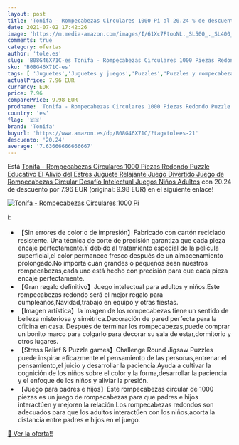 ```yaml
---
layout: post
title: 'Tonifa - Rompecabezas Circulares 1000 Pi al 20.24 % de descuento'
date: 2021-07-02 17:42:26
image: 'https://m.media-amazon.com/images/I/61Xc7FtooNL._SL500_._SL400_.jpg'
comments: true
category: ofertas
author: 'tole.es'
slug: 'B08G46X71C-es Tonifa - Rompecabezas Circulares 1000 Piezas Redondo...'
sku: 'B08G46X71C-es'
tags: [ 'Juguetes','Juguetes y juegos','Puzzles','Puzzles y rompecabezas','puzzle','rompecabezas','tonifa', ]
actualPrice: 7.96 EUR
currency: EUR
price: 7.96
comparePrice: 9.98 EUR
prodname: 'Tonifa - Rompecabezas Circulares 1000 Piezas Redondo Puzzle Educativo El Alivio del Estrés Juguete Relajante Juego Divertido Juego de Rompecabezas Circular Desafío Intelectual Juegos Niños Adultos'
country: 'es'
flag: '🇪🇸'
brand: 'Tonifa'
buyurl: 'https://www.amazon.es/dp/B08G46X71C/?tag=tolees-21'
descuento: '20.24'
average: '7.63666666666667'
---
```


Está [Tonifa - Rompecabezas Circulares 1000 Piezas Redondo Puzzle Educativo El Alivio del Estrés Juguete Relajante Juego Divertido Juego de Rompecabezas Circular Desafío Intelectual Juegos Niños Adultos](https://www.amazon.es/dp/B08G46X71C/?tag=tolees-21) con 20.24 de descuento por 7.96 EUR (original: 9.98 EUR) en el siguiente enlace!

[![Tonifa - Rompecabezas Circulares 1000 Pi](https://m.media-amazon.com/images/I/61Xc7FtooNL._SL500_._SL400_.jpg)](https://www.amazon.es/dp/B08G46X71C/?tag=tolees-21)

ℹ️:

- 【Sin errores de color o de impresión】Fabricado con cartón reciclado resistente. Una técnica de corte de precisión garantiza que cada pieza encaje perfectamente.Y debido al tratamiento especial de la película superficial,el color permanece fresco después de un almacenamiento prolongado.No importa cuán grandes o pequeños sean nuestros rompecabezas,cada uno está hecho con precisión para que cada pieza encaje perfectamente.
- 【Gran regalo definitivo】Juego intelectual para adultos y niños.Este rompecabezas redondo será el mejor regalo para cumpleaños,Navidad,trabajo en equipo y otras fiestas.
- 【Imagen artística】Ia imagen de los rompecabezas tiene un sentido de belleza misteriosa y simétrica.Decoración de pared perfecta para la oficina en casa. Después de terminar los rompecabezas,puede comprar un bonito marco para colgarlo para decorar su sala de estar,dormitorio y otros lugares.
- 【Stress Relief & Puzzle games】Challenge Round Jigsaw Puzzles puede inspirar eficazmente el pensamiento de las personas,entrenar el pensamiento,el juicio y desarrollar la paciencia.Ayuda a cultivar la cognición de los niños sobre el color y la forma,desarrollar la paciencia y el enfoque de los niños y aliviar la presión.
- 【Juego para padres e hijos】Este rompecabezas circular de 1000 piezas es un juego de rompecabezas para que padres e hijos interactúen y mejoren la relación.Los rompecabezas redondos son adecuados para que los adultos interactúen con los niños,acorta la distancia entre padres e hijos en el juego.

[🛒 Ver la oferta!!](https://www.amazon.es/dp/B08G46X71C/?tag=tolees-21)
